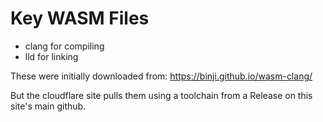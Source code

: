 # Key WASM Files

- clang for compiling
- lld for linking

These were initially downloaded from:
https://binji.github.io/wasm-clang/

But the cloudflare site pulls them using a toolchain from a Release on this site's main github.
